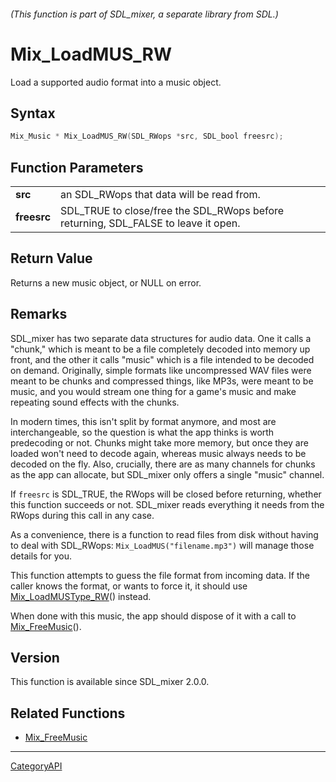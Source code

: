 ###### (This function is part of SDL_mixer, a separate library from SDL.)
# Mix_LoadMUS_RW

Load a supported audio format into a music object.

## Syntax

```c
Mix_Music * Mix_LoadMUS_RW(SDL_RWops *src, SDL_bool freesrc);

```

## Function Parameters

|                 |                                                                                    |
| --------------- | ---------------------------------------------------------------------------------- |
| **src**         | an SDL_RWops that data will be read from.                                          |
| **freesrc**     | SDL_TRUE to close/free the SDL_RWops before returning, SDL_FALSE to leave it open. |

## Return Value

Returns a new music object, or NULL on error.

## Remarks

SDL_mixer has two separate data structures for audio data. One it calls a
"chunk," which is meant to be a file completely decoded into memory up
front, and the other it calls "music" which is a file intended to be
decoded on demand. Originally, simple formats like uncompressed WAV files
were meant to be chunks and compressed things, like MP3s, were meant to be
music, and you would stream one thing for a game's music and make repeating
sound effects with the chunks.

In modern times, this isn't split by format anymore, and most are
interchangeable, so the question is what the app thinks is worth
predecoding or not. Chunks might take more memory, but once they are loaded
won't need to decode again, whereas music always needs to be decoded on the
fly. Also, crucially, there are as many channels for chunks as the app can
allocate, but SDL_mixer only offers a single "music" channel.

If `freesrc` is SDL_TRUE, the RWops will be closed before returning,
whether this function succeeds or not. SDL_mixer reads everything it needs
from the RWops during this call in any case.

As a convenience, there is a function to read files from disk without
having to deal with SDL_RWops: `Mix_LoadMUS("filename.mp3")` will manage
those details for you.

This function attempts to guess the file format from incoming data. If the
caller knows the format, or wants to force it, it should use
[Mix_LoadMUSType_RW](Mix_LoadMUSType_RW)() instead.

When done with this music, the app should dispose of it with a call to
[Mix_FreeMusic](Mix_FreeMusic)().

## Version

This function is available since SDL_mixer 2.0.0.

## Related Functions

* [Mix_FreeMusic](Mix_FreeMusic)

----
[CategoryAPI](CategoryAPI)


